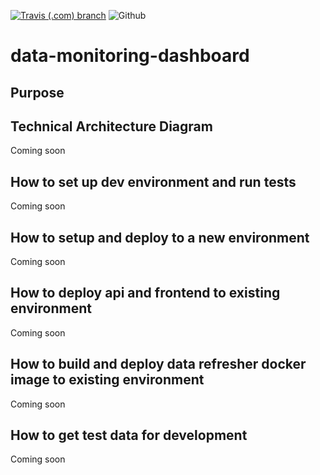 [![Travis (.com) branch](https://img.shields.io/travis/com/HumanCellAtlas/data-monitoring-dashboard/master.svg?label=Unit%20Test%20on%20Travis%20CI%20&style=flat-square&logo=Travis)](https://travis-ci.com/HumanCellAtlas/data-monitoring-dashboard)
![Github](https://img.shields.io/badge/python-3.6%20%7C%203.7-green.svg?style=flat-square&logo=python&colorB=blue)

# data-monitoring-dashboard

## Purpose

## Technical Architecture Diagram
Coming soon

## How to set up dev environment and run tests
Coming soon

## How to setup and deploy to a new environment
Coming soon

## How to deploy api and frontend to existing environment
Coming soon

## How to build and deploy data refresher docker image to existing environment
Coming soon

## How to get test data for development
Coming soon
